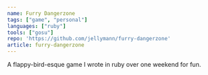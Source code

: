 ```yaml
---
name: Furry Dangerzone
tags: ["game", "personal"]
languages: ["ruby"]
tools: ["gosu"]
repo: 'https://github.com/jellymann/furry-dangerzone'
article: furry-dangerzone
---
```

A flappy-bird-esque game I wrote in ruby over one weekend for fun.

